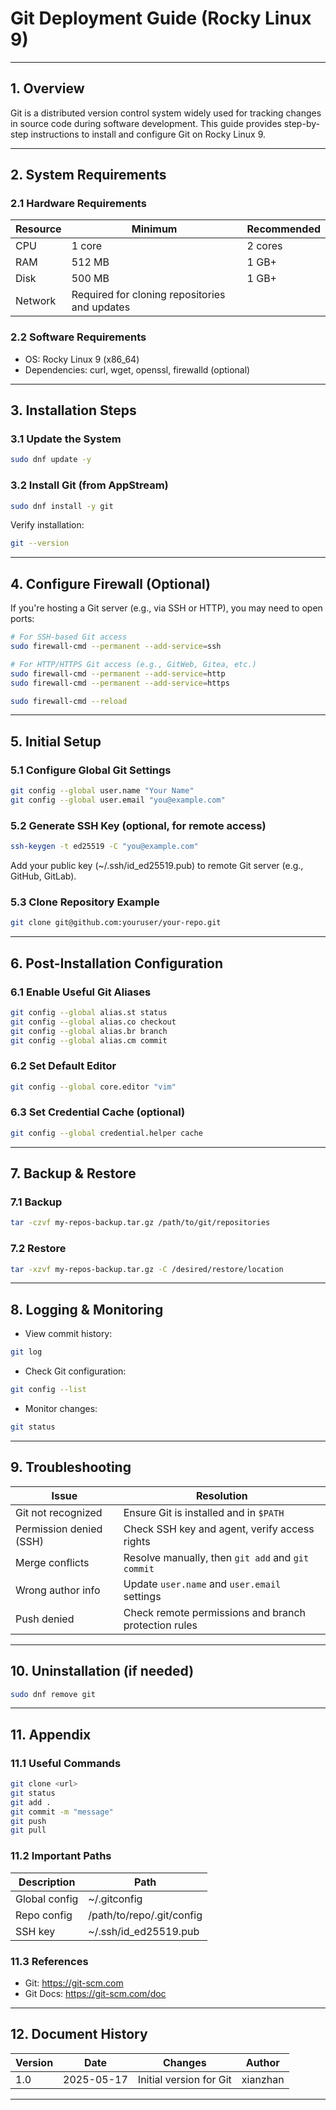 # Git Deployment Guide (Rocky Linux 9)

---

## 1. Overview

Git is a distributed version control system widely used for tracking changes in source code during software development. This guide provides step-by-step instructions to install and configure Git on Rocky Linux 9.

---

## 2. System Requirements

### 2.1 Hardware Requirements

| Resource | Minimum                                       | Recommended |
| -------- | --------------------------------------------- | ----------- |
| CPU      | 1 core                                        | 2 cores     |
| RAM      | 512 MB                                        | 1 GB+       |
| Disk     | 500 MB                                        | 1 GB+       |
| Network  | Required for cloning repositories and updates |             |

### 2.2 Software Requirements

- OS: Rocky Linux 9 (x86_64)
- Dependencies: curl, wget, openssl, firewalld (optional)

---

## 3. Installation Steps

### 3.1 Update the System

```bash
sudo dnf update -y
```

### 3.2 Install Git (from AppStream)

```bash
sudo dnf install -y git
```
Verify installation:
```bash
git --version
```

---

## 4. Configure Firewall (Optional)

If you're hosting a Git server (e.g., via SSH or HTTP), you may need to open ports:
```bash
# For SSH-based Git access
sudo firewall-cmd --permanent --add-service=ssh

# For HTTP/HTTPS Git access (e.g., GitWeb, Gitea, etc.)
sudo firewall-cmd --permanent --add-service=http
sudo firewall-cmd --permanent --add-service=https

sudo firewall-cmd --reload
```

---

## 5. Initial Setup

### 5.1 Configure Global Git Settings

```bash
git config --global user.name "Your Name"
git config --global user.email "you@example.com"
```

### 5.2 Generate SSH Key (optional, for remote access)

```bash
ssh-keygen -t ed25519 -C "you@example.com"
```
Add your public key (~/.ssh/id_ed25519.pub) to remote Git server (e.g., GitHub, GitLab).

### 5.3 Clone Repository Example

```bash
git clone git@github.com:youruser/your-repo.git
```

---

## 6. Post-Installation Configuration

### 6.1 Enable Useful Git Aliases

```bash
git config --global alias.st status
git config --global alias.co checkout
git config --global alias.br branch
git config --global alias.cm commit
```

### 6.2 Set Default Editor

```bash
git config --global core.editor "vim"
```

### 6.3 Set Credential Cache (optional)

```bash
git config --global credential.helper cache
```

---

## 7. Backup & Restore

### 7.1 Backup

```bash
tar -czvf my-repos-backup.tar.gz /path/to/git/repositories
```

### 7.2 Restore

```bash
tar -xzvf my-repos-backup.tar.gz -C /desired/restore/location
```

---

## 8. Logging & Monitoring

- View commit history:
```bash
git log
```
- Check Git configuration:
```bash
git config --list
```
- Monitor changes:
```bash
git status
```

---

## 9. Troubleshooting

| Issue                   | Resolution                                           |
| ----------------------- | ---------------------------------------------------- |
| Git not recognized      | Ensure Git is installed and in `$PATH`               |
| Permission denied (SSH) | Check SSH key and agent, verify access rights        |
| Merge conflicts         | Resolve manually, then `git add` and `git commit`    |
| Wrong author info       | Update `user.name` and `user.email` settings         |
| Push denied             | Check remote permissions and branch protection rules |

---

## 10. Uninstallation (if needed)

```bash
sudo dnf remove git
```

---

## 11. Appendix

### 11.1 Useful Commands

```bash
git clone <url>
git status
git add .
git commit -m "message"
git push
git pull
```

### 11.2 Important Paths

| Description   | Path                      |
| ------------- | ------------------------- |
| Global config | \~/.gitconfig             |
| Repo config   | /path/to/repo/.git/config |
| SSH key       | \~/.ssh/id\_ed25519.pub   |

### 11.3 References

- Git: https://git-scm.com
- Git Docs: https://git-scm.com/doc

---

## 12. Document History

| Version | Date       | Changes                 | Author   |
| ------- | ---------- | ----------------------- | -------- |
| 1.0     | 2025-05-17 | Initial version for Git | xianzhan |

---
